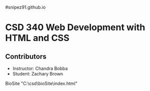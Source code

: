 #snipez91.github.io

# CSD 340 Web Development with HTML and CSS

## Contributors
- Instructor: Chandra Bobba
- Student: Zachary Brown

BioSite
"C:\csd\bioSite\index.html"
